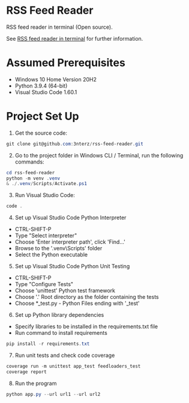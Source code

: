 # RSS Feed Reader

RSS feed reader in terminal (Open source).

See [RSS feed reader in terminal](https://www.codementor.io/projects/tool/rss-feed-reader-in-terminal-atx32jp82q) for further information.

# Assumed Prerequisites

- Windows 10 Home Version 20H2
- Python 3.9.4 (64-bit)
- Visual Studio Code 1.60.1

# Project Set Up

1. Get the source code:

```powershell
git clone git@github.com:3nterz/rss-feed-reader.git
```

2. Go to the project folder in Windows CLI / Terminal, run the following commands:

```powershell
cd rss-feed-reader
python -m venv .venv
& ./.venv/Scripts/Activate.ps1
```

3. Run Visual Studio Code:

```powershell
code .
```

4. Set up Visual Studio Code Python Interpreter
- CTRL-SHIFT-P
- Type "Select interpreter" 
- Choose 'Enter interpreter path', click 'Find...'
- Browse to the '.venv\Scripts' folder
- Select the Python executable

5. Set up Visual Studio Code Python Unit Testing
- CTRL-SHIFT-P
- Type "Configure Tests"
- Choose 'unittest' Python test framework
- Choose '.' Root directory as the folder containing the tests
- Choose *_test.py - Python Files ending with '_test'

6. Set up Python library dependencies
- Specify libraries to be installed in the requirements.txt file
- Run command to install requirements 

```powershell
pip install -r requirements.txt
```

7. Run unit tests and check code coverage

```powershell
coverage run -m unittest app_test feedloaders_test
coverage report
```

8. Run the program

```powershell
python app.py --url url1 --url url2
```